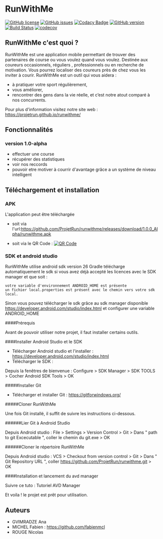 # RunWithMe


[![GitHub license](https://img.shields.io/github/license/ProjetRun/runwithme.svg)](https://github.com/ProjetRun/runwithme/blob/master/LICENSE)
[![GitHub issues](https://img.shields.io/github/issues/ProjetRun/runwithme.svg)](https://github.com/ProjetRun/runwithme/issues)
[![Codacy Badge](https://api.codacy.com/project/badge/Grade/309ab3350a7444ad8b63ca537cb848d3)](https://www.codacy.com/app/ProjetRun/runwithme?utm_source=github.com&amp;utm_medium=referral&amp;utm_content=ProjetRun/runwithme/&amp;utm_campaign=Badge_Grade)
[![GitHub version](https://badge.fury.io/gh/ProjetRun%2Frunwithme.svg)](https://badge.fury.io/gh/ProjetRun%2Frunwithme)
[![Build Status](https://travis-ci.org/ProjetRun/runwithme.svg?branch=dev_fabien)](https://travis-ci.org/ProjetRun/runwithme)
[![codecov](https://codecov.io/gh/ProjetRun/runwithme/branch/master/graph/badge.svg)](https://codecov.io/gh/ProjetRun/runwithme)


## RunWithMe c'est quoi ? 

RunWithMe est une application mobile permettant de trouver des partenaires de course ou vous voulez quand vous voulez.
Destinée aux coureurs occasionnels, réguliers , professionnels ou en recherche de motivation.
Vous pourrez localiser des coureurs près de chez vous les inviter à courir.
RunWithMe est un outil qui vous aidera :

- à pratiquer votre sport régulièrement, 
- vous améliorer,
- rencontrer des gens dans la vie réelle, et c’est notre atout comparé à nos concurrents.

Pour plus d'information visitez notre site web : https://projetrun.github.io/runwithme/

## Fonctionnalités

### version 1.0-alpha
 - effectuer une course 
 - récupérer des statistiques 
 - voir nos reccords 
 - pouvoir etre motiver à courrir d'avantage grâce a un système de niveau intelligent 




## Téléchargement et installation 
### APK

L'application peut être téléchargée 

- soit via l'url:https://github.com/ProjetRun/runwithme/releases/download/1.0.0_Alpha/runwithme.apk

- soit via le QR Code : 
<a href='http://www.unitag.io/qrcode'><img src='http://www.unitag.io/qreator/generate?crs=xnjFkEn%252FP85fCPDXJ%252FXXKg5g6yQi7H4qzUlRVUntU035Re8CX7iHj071HbqF%252BCfYW0fkByoDtlWAYEP%252FkF2dipjP8Ux69VtYkusoonlKTAkgSRnmfwEzhpz3ulb%252BfgcH8xxrpOTbfLtqZS7YE5Pf9g%253D%253D&crd=fhOysE0g3Bah%252BuqXA7NPQx2rrS2o9rjHfmG68tV%252F4kxUO%252FYpN3tUfh15i8xOwmYDv%252Ff1kwlxP8bpaEE4xpYk8NIv3kMMuP5b5PcABpqsLU1k06UAxaFyKnSLtF5U%252B3jWuzv8Vzy0eXteUJKIDXoIiXJrds95Pws9k1PRIHZPah0%253D' alt='QR Code'/></a>

### SDK et android studio
RunWithMe utilise android sdk version 26 Gradle télécharge automatiquement le sdk si vous avez déjà accepté les licences avec le SDK manager et que soit :

    votre variable d'environnement ANDROID_HOME est présente
    un fichier local.properties est présent avec le chemin vers votre sdk local.

Sinon vous pouvez télécharger le sdk grâce au sdk manager disponible https://developer.android.com/studio/index.html et configurer une variable ANDROID_HOME


####Prérequis

Avant de pouvoir utiliser notre projet, il faut installer certains outils.

####Installer Android Studio et le SDK
 - Télécharger Android studio et l'installer : https://developer.android.com/studio/index.html
 - Télécharger le SDK :

Depuis la fenêtres de bienvenue : Configure > SDK Manager > SDK TOOLS > Cocher Android SDK Tools > OK

#####Installer Git

- Télécharger et installer Git : https://gitforwindows.org/

#####Cloner RunWithMe

Une fois Git installé, il suffit de suivre les instructions ci-dessous.

######Lier Git à Android Studio

Depuis Android studio : File > Settings > Version Control > Git > Dans " path to git Excecutable ", coller le chemin du git.exe > OK

######Cloner le répertoire RunWithMe

Depuis Android studio : VCS > Checkout from version control > Git > Dans " Git Repository URL ", coller https://github.com/ProjetRun/runwithme.git > OK

####Installation et lancement du avd manager

Suivre ce tuto : Tutoriel AVD Manager

Et voila ! le projet est prêt pour utilisation.




## Auteurs
* GVIMRADZE Ana
* MICHEL Fabien  : https://github.com/fabienmcl 
* ROUGE Nicolas
